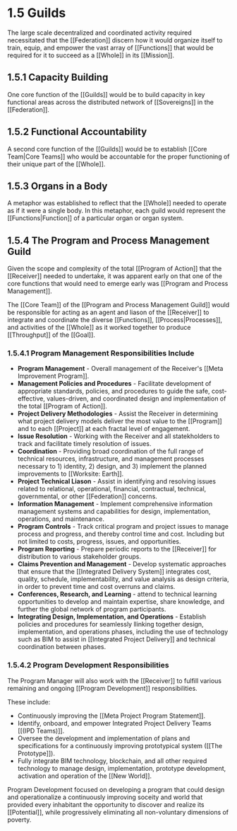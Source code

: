 # 1.5 Guilds
The large scale decentralized and coordinated activity required necessitated that the [[Federation]] discern how it would organize itself to train, equip, and empower the vast array of [[Functions]] that would be required for it to succeed as a [[Whole]] in its [[Mission]]. 

## 1.5.1 Capacity Building 
One core function of the [[Guilds]] would be to build capacity in key functional areas across the distributed network of [[Sovereigns]] in the [[Federation]]. 

## 1.5.2 Functional Accountability
A second core function of the [[Guilds]] would be to establish [[Core Team|Core Teams]] who would be accountable for the proper functioning of their unique part of the [[Whole]].  

## 1.5.3 Organs in a Body
A metaphor was established to reflect that the [[Whole]] needed to operate as if it were a single body. In this metaphor, each guild would represent the [[Functions|Function]] of a particular organ or organ system. 

## 1.5.4 The Program and Process Management Guild
Given the scope and complexity of the total [[Program of Action]] that the [[Receiver]] needed to undertake, it was apparent early on that one of the core functions that would need to emerge early was [[Program and Process Management]]. 

The [[Core Team]] of the [[Program and Process Management Guild]] would be responsible for acting as an agent and liason of the [[Receiver]] to integrate and coordinate the diverse [[Functions]], [[Process|Processes]], and activities of the [[Whole]] as it worked together to produce [[Throughput]] of the [[Goal]]. 

### 1.5.4.1 Program Management Responsibilities Include

- **Program Management** - Overall management of the Receiver's [[Meta Improvement Program]]. 
- **Management Policies and Procedures** - Facilitate development of appropriate standards, policies, and procedures to guide the safe, cost-effective, values-driven, and coordinated design and implementation of the total [[Program of Action]]. 
- **Project Delivery Methodologies** - Assist the Receiver in determining what project delivery models deliver the most value to the [[Program]] and to each [[Project]] at each fractal level of engagement. 
- **Issue Resolution** - Working with the Receiver and all statekholders to track and facilitate timely resolution of issues. 
- **Coordination** - Providing broad coordination of the full range of technical resources, infrastructure, and management processes necessary to 1) identity, 2) design, and 3) implement the planned improvements to [[Worksite: Earth]].    
- **Project Technical Liason** - Assist in identifying and resolving issues related to relational, operational, financial, contractual, technical, governmental, or other [[Federation]] concerns. 
- **Information Management** - Implement comprehensive information management systems and capabilities for design, implementation, operations, and maintenance. 
- **Program Controls** - Track critical program and project issues to manage process and progress, and thereby control time and cost. Including but not limited to costs, progress, issues, and opportunities. 
- **Program Reporting** - Prepare periodic reports to the [[Receiver]] for distribution to various stakeholder groups. 
- **Claims Prevention and Management** - Develop systematic approaches that ensure that the [[Integrated Delivery System]] integrates cost, quality, schedule, implementability, and value analysis as design criteria, in order to prevent time and cost overruns and claims. 
- **Conferences, Research, and Learning** - attend to technical learning opportunities to develop and maintain expertise, share knowledge, and further the global network of program participants. 
- **Integrating Design, Implementation, and Operations** - Establish policies and procedures for seamlessly llinking together design, implementation, and operations phases, including the use of technology such as BIM to assist in [[Integrated Project Delivery]] and technical coordination between phases. 

### 1.5.4.2 Program Development Responsibilities
The Program Manager will also work with the [[Receiver]] to fulfill various remaining and ongoing [[Program Development]] responsibilities. 

These include: 
- Continuously improving the [[Meta Project Program Statement]]. 
- Identify, onboard, and empower Integrated Project Delivery Teams [[(IPD Teams)]]. 
- Oversee the development and implementation of plans and specifications for a continuously improving prototypical system ([[The Prototype]]). 
- Fully integrate BIM technology, blockchain, and all other required technology to manage design, implementation, prototype development, activation and operation of the [[New World]]. 

Program Development focused on developing a program that could design and operationalize a continuously improving soceity and world that provided every inhabitant the opportunity to discover and realize its [[Potential]], while progressively eliminating all non-voluntary dimensions of poverty. 
